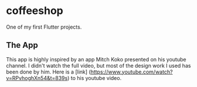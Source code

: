 # coffeeshop

One of my first Flutter projects.

## The App

This app is highly inspired by an app Mitch Koko presented on his youtube channel.
I didn't watch the full video, but most of the design work I used has been done by him.
Here is a [link] (https://www.youtube.com/watch?v=RPvhoghXn54&t=839s) to his youtube video.
